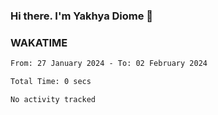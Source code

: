 ### Hi there. I'm Yakhya Diome 👋

### WAKATIME
<!--START_SECTION:waka-->

```txt
From: 27 January 2024 - To: 02 February 2024

Total Time: 0 secs

No activity tracked
```

<!--END_SECTION:waka-->
